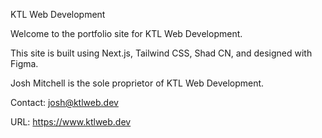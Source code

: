 KTL Web Development

Welcome to the portfolio site for KTL Web Development.

This site is built using Next.js, Tailwind CSS, Shad CN, and designed with Figma.

Josh Mitchell is the sole proprietor of KTL Web Development.

Contact: josh@ktlweb.dev

URL: https://www.ktlweb.dev
